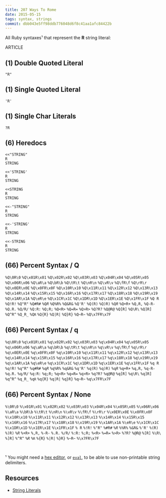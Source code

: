 ```yaml
---
title: 207 Ways To Rome
date: 2015-05-15
tags: syntax, strings
commit: dbb043e5ff98ddb776048d6f8c41aa1afc84422b
---
```


All Ruby syntaxes¹ that represent the **R** string literal:

ARTICLE

## (1) Double Quoted Literal

<code>"R"</code>

## (1) Single Quoted Literal

<code>'R'</code>

## (1) Single Char Literals

<code>?R</code>

## (6) Heredocs

<pre><code>&lt;&lt;"STRING"
R
STRING</code></pre>

<pre><code>&lt;&lt;'STRING'
R
STRING</code></pre>

<pre><code>&lt;&lt;STRING
R
STRING</code></pre>

<pre><code>&lt;&lt;-"STRING"
R
STRING</code></pre>

<pre><code>&lt;&lt;-'STRING'
R
STRING</code></pre>

<pre><code>&lt;&lt;-STRING
R
STRING</code></pre>

## (66) Percent Syntax / Q

<code>%Q\0R\0</code>
<code>%Q\x01R\x01</code>
<code>%Q\x02R\x02</code>
<code>%Q\x03R\x03</code>
<code>%Q\x04R\x04</code>
<code>%Q\x05R\x05</code>
<code>%Q\x06R\x06</code>
<code>%Q\aR\a</code>
<code>%Q\bR\b</code>
<code>%Q\tR\t</code>
<code>%Q\nR\n</code>
<code>%Q\vR\v</code>
<code>%Q\fR\f</code>
<code>%Q\rR\r</code>
<code>%Q\x0ER\x0E</code>
<code>%Q\x0FR\x0F</code>
<code>%Q\x10R\x10</code>
<code>%Q\x11R\x11</code>
<code>%Q\x12R\x12</code>
<code>%Q\x13R\x13</code>
<code>%Q\x14R\x14</code>
<code>%Q\x15R\x15</code>
<code>%Q\x16R\x16</code>
<code>%Q\x17R\x17</code>
<code>%Q\x18R\x18</code>
<code>%Q\x19R\x19</code>
<code>%Q\x1AR\x1A</code>
<code>%Q\eR\e</code>
<code>%Q\x1CR\x1C</code>
<code>%Q\x1DR\x1D</code>
<code>%Q\x1ER\x1E</code>
<code>%Q\x1FR\x1F</code>
<code>%Q R</code>
<code>%Q!R!</code>
<code>%Q"R"</code>
<code>%Q#R#</code>
<code>%Q$R$</code>
<code>%Q%R%</code>
<code>%Q&amp;R&amp;</code>
<code>%Q'R'</code>
<code>%Q(R)</code>
<code>%Q)R)</code>
<code>%Q*R*</code>
<code>%Q+R+</code>
<code>%Q,R,</code>
<code>%Q-R-</code>
<code>%Q.R.</code>
<code>%Q/R/</code>
<code>%Q:R:</code>
<code>%Q;R;</code>
<code>%Q&lt;R&gt;</code>
<code>%Q=R=</code>
<code>%Q&gt;R&gt;</code>
<code>%Q?R?</code>
<code>%Q@R@</code>
<code>%Q[R]</code>
<code>%Q\\R\\</code>
<code>%Q]R]</code>
<code>%Q^R^</code>
<code>%Q_R_</code>
<code>%Q`R`</code>
<code>%Q{R}</code>
<code>%Q|R|</code>
<code>%Q}R}</code>
<code>%Q~R~</code>
<code>%Q\x7FR\x7F</code>

## (66) Percent Syntax / q

<code>%q\0R\0</code>
<code>%q\x01R\x01</code>
<code>%q\x02R\x02</code>
<code>%q\x03R\x03</code>
<code>%q\x04R\x04</code>
<code>%q\x05R\x05</code>
<code>%q\x06R\x06</code>
<code>%q\aR\a</code>
<code>%q\bR\b</code>
<code>%q\tR\t</code>
<code>%q\nR\n</code>
<code>%q\vR\v</code>
<code>%q\fR\f</code>
<code>%q\rR\r</code>
<code>%q\x0ER\x0E</code>
<code>%q\x0FR\x0F</code>
<code>%q\x10R\x10</code>
<code>%q\x11R\x11</code>
<code>%q\x12R\x12</code>
<code>%q\x13R\x13</code>
<code>%q\x14R\x14</code>
<code>%q\x15R\x15</code>
<code>%q\x16R\x16</code>
<code>%q\x17R\x17</code>
<code>%q\x18R\x18</code>
<code>%q\x19R\x19</code>
<code>%q\x1AR\x1A</code>
<code>%q\eR\e</code>
<code>%q\x1CR\x1C</code>
<code>%q\x1DR\x1D</code>
<code>%q\x1ER\x1E</code>
<code>%q\x1FR\x1F</code>
<code>%q R</code>
<code>%q!R!</code>
<code>%q"R"</code>
<code>%q#R#</code>
<code>%q$R$</code>
<code>%q%R%</code>
<code>%q&amp;R&amp;</code>
<code>%q'R'</code>
<code>%q(R)</code>
<code>%q)R)</code>
<code>%q*R*</code>
<code>%q+R+</code>
<code>%q,R,</code>
<code>%q-R-</code>
<code>%q.R.</code>
<code>%q/R/</code>
<code>%q:R:</code>
<code>%q;R;</code>
<code>%q&lt;R&gt;</code>
<code>%q=R=</code>
<code>%q&gt;R&gt;</code>
<code>%q?R?</code>
<code>%q@R@</code>
<code>%q[R]</code>
<code>%q\\R\\</code>
<code>%q]R]</code>
<code>%q^R^</code>
<code>%q_R_</code>
<code>%q`R`</code>
<code>%q{R}</code>
<code>%q|R|</code>
<code>%q}R}</code>
<code>%q~R~</code>
<code>%q\x7FR\x7F</code>

## (66) Percent Syntax / None

<code>%\0R\0</code>
<code>%\x01R\x01</code>
<code>%\x02R\x02</code>
<code>%\x03R\x03</code>
<code>%\x04R\x04</code>
<code>%\x05R\x05</code>
<code>%\x06R\x06</code>
<code>%\aR\a</code>
<code>%\bR\b</code>
<code>%\tR\t</code>
<code>%\nR\n</code>
<code>%\vR\v</code>
<code>%\fR\f</code>
<code>%\rR\r</code>
<code>%\x0ER\x0E</code>
<code>%\x0FR\x0F</code>
<code>%\x10R\x10</code>
<code>%\x11R\x11</code>
<code>%\x12R\x12</code>
<code>%\x13R\x13</code>
<code>%\x14R\x14</code>
<code>%\x15R\x15</code>
<code>%\x16R\x16</code>
<code>%\x17R\x17</code>
<code>%\x18R\x18</code>
<code>%\x19R\x19</code>
<code>%\x1AR\x1A</code>
<code>%\eR\e</code>
<code>%\x1CR\x1C</code>
<code>%\x1DR\x1D</code>
<code>%\x1ER\x1E</code>
<code>%\x1FR\x1F</code>
<code>% R</code>
<code>%!R!</code>
<code>%"R"</code>
<code>%#R#</code>
<code>%$R$</code>
<code>%%R%</code>
<code>%&amp;R&amp;</code>
<code>%'R'</code>
<code>%(R)</code>
<code>%)R)</code>
<code>%*R*</code>
<code>%+R+</code>
<code>%,R,</code>
<code>%-R-</code>
<code>%.R.</code>
<code>%/R/</code>
<code>%:R:</code>
<code>%;R;</code>
<code>%&lt;R&gt;</code>
<code>%=R=</code>
<code>%&gt;R&gt;</code>
<code>%?R?</code>
<code>%@R@</code>
<code>%[R]</code>
<code>%\\R\\</code>
<code>%]R]</code>
<code>%^R^</code>
<code>%_R_</code>
<code>%`R`</code>
<code>%{R}</code>
<code>%|R|</code>
<code>%}R}</code>
<code>%~R~</code>
<code>%\x7FR\x7F</code>

<br>

¹ You might need a [hex editor](https://en.wikipedia.org/wiki/Hex_editor), or [`eval`](http://ruby-doc.org/core-2.2.2/Kernel.html#method-i-eval), to be able to use non-printable string delimiters.

## Resources

- [String Literals](http://en.wikibooks.org/wiki/Ruby_Programming/Syntax/Literals#Strings)
